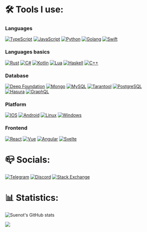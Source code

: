 <h1>🛠️ Tools I use:</h2>

### Languages
[![TypeScript](https://img.shields.io/badge/typescript-3178C6?style=for-the-badge&logo=typescript&logoColor=white)](https://www.typescriptlang.org)
[![JavaScript](https://img.shields.io/badge/javascript-F7DF1E?style=for-the-badge&logo=javascript&logoColor=black)](https://developer.mozilla.org/en-US/docs/Web/JavaScript)
[![Python](https://img.shields.io/badge/python-3776AB?style=for-the-badge&logo=python&logoColor=white)](https://www.python.org)
[![Golang](https://img.shields.io/badge/go-0095D5?style=for-the-badge&logo=go&logoColor=white)](https://go.dev/)
[![Swift](https://img.shields.io/badge/swift-f05139?style=for-the-badge&logo=swift&logoColor=white)](https://www.swift.org/)

### Languages basics
[![Rust](https://img.shields.io/badge/rust-0d7261?style=for-the-badge&logo=rust&logoColor=white)](https://www.rust-lang.org/)
[![C#](https://img.shields.io/badge/c%23-239120?style=for-the-badge&logo=c-sharp&logoColor=white)](https://en.wikipedia.org/wiki/C_Sharp_(programming_language))
[![Kotlin](https://img.shields.io/badge/kotlin-0095D5?style=for-the-badge&logo=kotlin&logoColor=white)](https://kotlinlang.org)
[![Lua](https://img.shields.io/badge/lua-02027d?style=for-the-badge&logo=lua&logoColor=white)](https://www.lua.org/)
[![Haskell](https://img.shields.io/badge/haskell-8b4b87?style=for-the-badge&logo=haskell&logoColor=white)](https://www.haskell.org/)
[![C++](https://img.shields.io/badge/cpp-004482?style=for-the-badge&logo=cpp&logoColor=white)](https://isocpp.org/)

### Database
[![Deep Foundation](https://img.shields.io/badge/deep-4479A1?style=for-the-badge&logo=deep&logoColor=white)](https://deep.foundation/)
[![Mongo](https://img.shields.io/badge/mongo-118e4b?style=for-the-badge&logo=mongodb&logoColor=white)](https://www.mongodb.com/)
[![MySQL](https://img.shields.io/badge/mysql-4479A1?style=for-the-badge&logo=mysql&logoColor=white)](https://www.mysql.com)
[![Tarantool](https://img.shields.io/badge/tarantool-4479A1?style=for-the-badge&logo=tarantool&logoColor=white)](https://www.tarantool.io/)
[![PostgreSQL](https://img.shields.io/badge/postgresql-336791?style=for-the-badge&logo=postgresql&logoColor=white)](https://www.postgresql.org)
[![Hasura](https://img.shields.io/badge/hasura-3970fd?style=for-the-badge&logo=postgresql&logoColor=white)](https://hasura.io/)
[![GraphQL](https://img.shields.io/badge/graphql-E10098?style=for-the-badge&logo=graphql&logoColor=white)](https://img.icons8.com/color/344/graphql.png)

### Platform
[![IOS](https://img.shields.io/badge/ios-f05139?style=for-the-badge&logo=apple&logoColor=white)](https://www.apple.com/de/ios)
[![Android](https://img.shields.io/badge/android-3DDC84?style=for-the-badge&logo=android&logoColor=white)](https://www.android.com)
[![Linux](https://img.shields.io/badge/linux-FCC624?style=for-the-badge&logo=linux&logoColor=black)](https://www.linux.org/)
[![Windows](https://img.shields.io/badge/windows-0078D6?style=for-the-badge&logo=windows&logoColor=white)](https://www.microsoft.com/en-us/windows)

### Frontend
[![React](https://img.shields.io/badge/react-61DAFB?style=for-the-badge&logo=react&logoColor=black)](https://reactjs.org)
[![Vue](https://img.shields.io/badge/vue-42b883?style=for-the-badge&logo=vue&logoColor=black)](https://vuejs.org)
[![Angular](https://img.shields.io/badge/angular-ff0000?style=for-the-badge&logo=vue&logoColor=black)](https://angular.dev/)
[![Svelte](https://img.shields.io/badge/svelte-f96743?style=for-the-badge&logo=vue&logoColor=black)](https://svelte.dev/)

<h1>📪 Socials:</h2>

[![Telegram](https://img.shields.io/badge/telegram-2CA5E0?style=for-the-badge&logo=telegram&logoColor=white)](https://t.me/suenot)
[![Discord](https://img.shields.io/badge/discord-5865F2?style=for-the-badge&logo=discord&logoColor=white)](https://discord.com/users/suenot)
[![Stack Exchange](https://img.shields.io/badge/stack_exchange-1E5297?style=for-the-badge&logo=stack-exchange&logoColor=white)](https://stackoverflow.com/users/937966/eugen-soloviov)

<h1>📊 Statistics:</h2>

![Suenot's GitHub stats](https://github-readme-stats.vercel.app/api?username=suenot)

[![](https://visitcount.itsvg.in/api?id=suenot&label=Profile%20Views&color=0&icon=2&pretty=false)](https://visitcount.itsvg.in)
